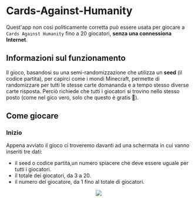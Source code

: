 # Cards-Against-Humanity
Quest'app non così politicamente corretta può essere usata per giocare a ``Cards Against Humanity`` fino a 20 giocatori, **senza una connessiona Internet**.

## Informazioni sul funzionamento
Il gioco, basandosi su una semi-randomizzazione che utilizza un **seed** (il codice partita), per capirci come i mondi Minecraft, permette di randomizzare per tutti le stesse carte domananda e a tempo stesso diverse carte risposta. Perciò richiede che tutti i giocatori si trovino nello stesso posto (come nel gico vero, solo che questo è gratis :money_mouth_face:).

## Come giocare

### Inizio
Appena avviato il gioco ci troveremo davanti ad una schermata in cui vanno inseriti tre dati:
- il seed o codice partita,un numero  spiacere che deve essere uguale per tutti i giocatori.
- il totale dei giocatori, da 3 a 20.
- il numero del giocatore, da 1 fino al totale di giocatori.
<div align="center">
<img src="readme_images/start_page.jpeg">
</div>
